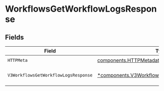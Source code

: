 # WorkflowsGetWorkflowLogsResponse


## Fields

| Field                                                                                                           | Type                                                                                                            | Required                                                                                                        | Description                                                                                                     |
| --------------------------------------------------------------------------------------------------------------- | --------------------------------------------------------------------------------------------------------------- | --------------------------------------------------------------------------------------------------------------- | --------------------------------------------------------------------------------------------------------------- |
| `HTTPMeta`                                                                                                      | [components.HTTPMetadata](../../models/components/httpmetadata.md)                                              | :heavy_check_mark:                                                                                              | N/A                                                                                                             |
| `V3WorkflowsGetWorkflowLogsResponse`                                                                            | [*components.V3WorkflowsGetWorkflowLogsResponse](../../models/components/v3workflowsgetworkflowlogsresponse.md) | :heavy_minus_sign:                                                                                              | The request has succeeded.                                                                                      |